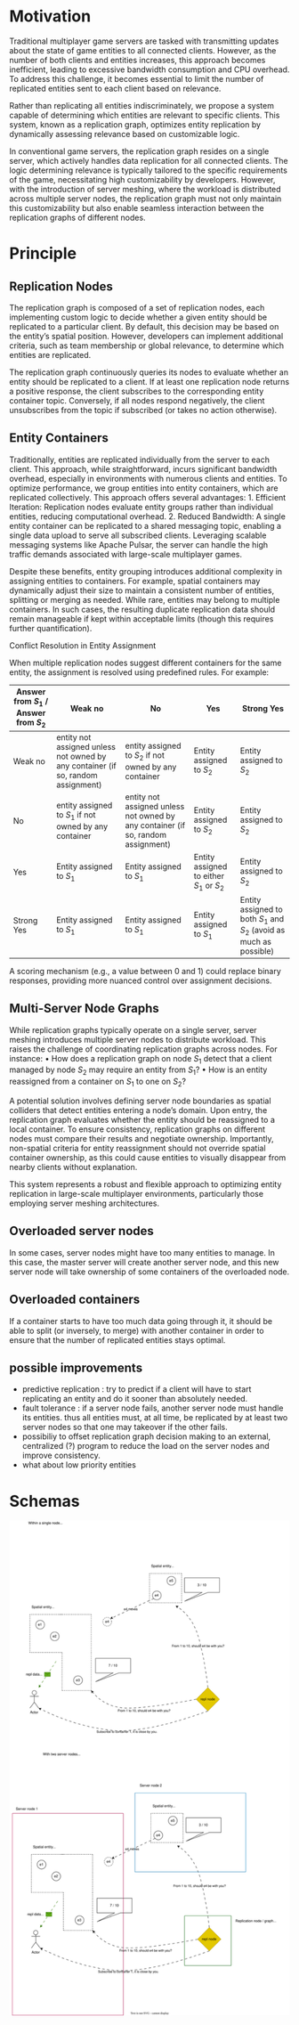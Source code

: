 # Motivation

Traditional multiplayer game servers are tasked with transmitting updates about the state of game entities to all connected clients. However, as the number of both clients and entities increases, this approach becomes inefficient, leading to excessive bandwidth consumption and CPU overhead. To address this challenge, it becomes essential to limit the number of replicated entities sent to each client based on relevance.

Rather than replicating all entities indiscriminately, we propose a system capable of determining which entities are relevant to specific clients. This system, known as a replication graph, optimizes entity replication by dynamically assessing relevance based on customizable logic.

In conventional game servers, the replication graph resides on a single server, which actively handles data replication for all connected clients. The logic determining relevance is typically tailored to the specific requirements of the game, necessitating high customizability by developers. However, with the introduction of server meshing, where the workload is distributed across multiple server nodes, the replication graph must not only maintain this customizability but also enable seamless interaction between the replication graphs of different nodes.

# Principle

## Replication Nodes

The replication graph is composed of a set of replication nodes, each implementing custom logic to decide whether a given entity should be replicated to a particular client. By default, this decision may be based on the entity’s spatial position. However, developers can implement additional criteria, such as team membership or global relevance, to determine which entities are replicated.

The replication graph continuously queries its nodes to evaluate whether an entity should be replicated to a client. If at least one replication node returns a positive response, the client subscribes to the corresponding entity container topic. Conversely, if all nodes respond negatively, the client unsubscribes from the topic if subscribed (or takes no action otherwise).

## Entity Containers

Traditionally, entities are replicated individually from the server to each client. This approach, while straightforward, incurs significant bandwidth overhead, especially in environments with numerous clients and entities. To optimize performance, we group entities into entity containers, which are replicated collectively. This approach offers several advantages:
	1.	Efficient Iteration: Replication nodes evaluate entity groups rather than individual entities, reducing computational overhead.
	2.	Reduced Bandwidth: A single entity container can be replicated to a shared messaging topic, enabling a single data upload to serve all subscribed clients. Leveraging scalable messaging systems like Apache Pulsar, the server can handle the high traffic demands associated with large-scale multiplayer games.

Despite these benefits, entity grouping introduces additional complexity in assigning entities to containers. For example, spatial containers may dynamically adjust their size to maintain a consistent number of entities, splitting or merging as needed. While rare, entities may belong to multiple containers. In such cases, the resulting duplicate replication data should remain manageable if kept within acceptable limits (though this requires further quantification).

Conflict Resolution in Entity Assignment

When multiple replication nodes suggest different containers for the same entity, the assignment is resolved using predefined rules. For example:



| Answer from $S_1$ / Answer from $S_2$ | Weak no | No | Yes | Strong Yes |
|---------------------------------------|---------|----|-----|------------|
| Weak no                               |    entity not assigned unless not owned by any container (if so, random assignment)    | entity assigned to $S_2$ if not owned by any container   |  Entity assigned to  $S_2$   | Entity assigned to $S_2$            |
| No                               |    entity assigned to $S_1$ if not owned by any container     | entity not assigned unless not owned by any container (if so, random assignment)   |  Entity assigned to  $S_2$   | Entity assigned to $S_2$            |
| Yes                                   |  Entity assigned to $S_1$       | Entity assigned to $S_1$   |  Entity assigned to either $S_1$ or $S_2$   |   Entity assigned  to $S_2$        |
| Strong Yes                            |  Entity assigned to $S_1$      | Entity assigned to  $S_1$     | Entity assigned to $S_1$           |  Entity assigned to both $S_1$ and $S_2$ (avoid as much as possible)|



A scoring mechanism (e.g., a value between 0 and 1) could replace binary responses, providing more nuanced control over assignment decisions.

## Multi-Server Node Graphs

While replication graphs typically operate on a single server, server meshing introduces multiple server nodes to distribute workload. This raises the challenge of coordinating replication graphs across nodes. For instance:
	•	How does a replication graph on node $S_1$ detect that a client managed by node $S_2$ may require an entity from $S_1$?
	•	How is an entity reassigned from a container on $S_1$ to one on $S_2$?

A potential solution involves defining server node boundaries as spatial colliders that detect entities entering a node’s domain. Upon entry, the replication graph evaluates whether the entity should be reassigned to a local container. To ensure consistency, replication graphs on different nodes must compare their results and negotiate ownership. Importantly, non-spatial criteria for entity reassignment should not override spatial container ownership, as this could cause entities to visually disappear from nearby clients without explanation.

This system represents a robust and flexible approach to optimizing entity replication in large-scale multiplayer environments, particularly those employing server meshing architectures.

## Overloaded server nodes

In some cases, server nodes might have too many entities to manage. In this case, the master server will create another server node, and this new server node will take ownership of some containers of the overloaded node.

## Overloaded containers

If a container starts to have too much data going through it, it should be able to split (or inversely, to merge) with another container in order to ensure that the number of replicated entities stays optimal.

## possible improvements

- predictive replication : try to predict if a client will have to start replicating an entity and do it sooner than absolutely needed.
- fault tolerance : if a server node fails, another server node must handle its entities. thus all entities must, at all time, be replicated by at least two server nodes so that one may takeover if the other fails.
- possibiliy to offset replication graph decision making to an external, centralized (?) program to reduce the load on the server nodes and improve consistency.
- what about low priority entities

# Schemas

![missing media](images/replication-graph.drawio.svg)